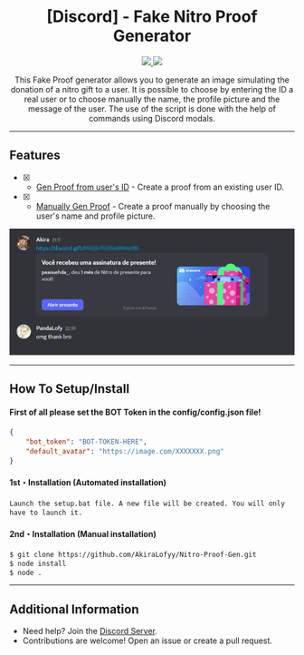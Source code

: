 <h1 align="center">[Discord] - Fake Nitro Proof Generator</h1>
<p align="center">
  <a href="https://nodejs.org">
    <img src="https://img.shields.io/badge/Node.Js-22.15.1-informational.svg">
  </a>
  <a href="https://github.com/AkiraLofyy">
    <img src="https://img.shields.io/github/repo-size/AkiraLofyy/Nitro-Proof-Gen.svg?label=Repo%20size&style=flat-square">
  </a>
</p>

<p align="center">
  This Fake Proof generator allows you to generate an image simulating the donation of a nitro gift to a user. It is possible to choose by entering the ID a real user or to choose manually the name, the profile picture and the message of the user. The use of the script is done with the help of commands using Discord modals.
</p>

---

## Features

- [x] - [Gen Proof from user's ID](https://github.com/AkiraLofyy/Nitro-Proof-Gen) - Create a proof from an existing user ID.
- [x] - [Manually Gen Proof](https://github.com/AkiraLofyy/Nitro-Proof-Gen) - Create a proof manually by choosing the user's name and profile picture.
<img src="https://github.com/AkiraLofyy/Nitro-Proof-Gen/blob/main/image.png?raw=true" width="auto" height="auto">

---

## How To Setup/Install

#### First of all please set the BOT Token in the config/config.json file!
```json
{
    "bot_token": "BOT-TOKEN-HERE",
    "default_avatar": "https://image.com/XXXXXXX.png"
}
```

#### 1st・Installation (Automated installation)
```
Launch the setup.bat file. A new file will be created. You will only have to launch it.
```

#### 2nd・Installation (Manual installation)
```
$ git clone https://github.com/AkiraLofyy/Nitro-Proof-Gen.git
$ node install
$ node .
```

---

## Additional Information
- Need help? Join the [Discord Server](https://discord.gg/lofy).
- Contributions are welcome! Open an issue or create a pull request.
